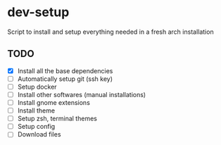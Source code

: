 # dev-setup
Script to install and setup everything needed in a fresh arch installation

## TODO

- [x] Install all the base dependencies
- [ ] Automatically setup git (ssh key)
- [ ] Setup docker
- [ ] Install other softwares (manual installations)
- [ ] Install gnome extensions
- [ ] Install theme
- [ ] Setup zsh, terminal themes
- [ ] Setup config
- [ ] Download files
